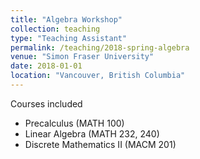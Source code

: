 ```yaml
---
title: "Algebra Workshop"
collection: teaching
type: "Teaching Assistant"
permalink: /teaching/2018-spring-algebra
venue: "Simon Fraser University"
date: 2018-01-01
location: "Vancouver, British Columbia"
---
```

Courses included
* Precalculus (MATH 100)
* Linear Algebra (MATH 232, 240)
* Discrete Mathematics II (MACM 201)
